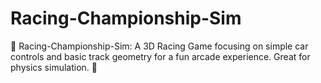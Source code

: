 # Racing-Championship-Sim
🏁 Racing-Championship-Sim: A 3D Racing Game focusing on simple car controls and basic track geometry for a fun arcade experience. Great for physics simulation. 🏁
